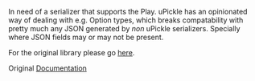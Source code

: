 In need of a serializer that supports the Play. uPickle has an opinionated way of dealing with e.g. Option types, which breaks compatability with pretty much any JSON generated by _non_ uPickle serializers. Specially where JSON fields may or may not be present.

For the original library please go [here](https://github.com/lihaoyi/upickle).

Original [Documentation](https://lihaoyi.github.io/upickle)
